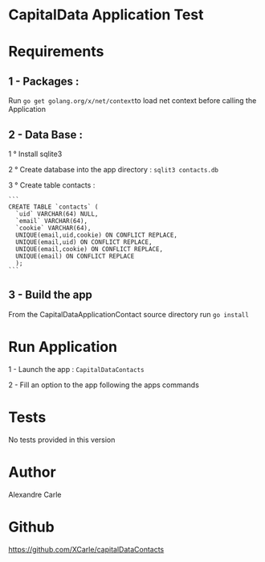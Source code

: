 # CapitalData Application Test

# Requirements

## 1 - Packages :
  Run `go get golang.org/x/net/context`to load net context before calling the Application

## 2 - Data Base :
  1 ° Install sqlite3

  2 ° Create database into the app directory : `sqlit3 contacts.db`

  3 ° Create table contacts :

    ```
    CREATE TABLE `contacts` (
      `uid` VARCHAR(64) NULL,
      `email` VARCHAR(64),
      `cookie` VARCHAR(64),
      UNIQUE(email,uid,cookie) ON CONFLICT REPLACE,
      UNIQUE(email,uid) ON CONFLICT REPLACE,
      UNIQUE(email,cookie) ON CONFLICT REPLACE,
      UNIQUE(email) ON CONFLICT REPLACE
      );
    ```

## 3 - Build the app
  From the CapitalDataApplicationContact source directory run `go install`

# Run Application

1 - Launch the app : `CapitalDataContacts`

2 - Fill an option to the app following the apps commands

# Tests

No tests provided in this version

# Author

Alexandre Carle

# Github

https://github.com/XCarle/capitalDataContacts
